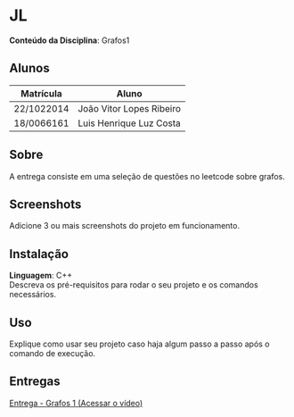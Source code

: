 # JL

**Conteúdo da Disciplina**: Grafos1<br>

## Alunos
|Matrícula | Aluno |
| -- | -- |
| 22/1022014  |  João Vitor Lopes Ribeiro |
| 18/0066161  |  Luis Henrique Luz Costa |

## Sobre 
A entrega consiste em uma seleção de questões no leetcode sobre grafos.

## Screenshots
Adicione 3 ou mais screenshots do projeto em funcionamento.

## Instalação 
**Linguagem**: C++<br>
Descreva os pré-requisitos para rodar o seu projeto e os comandos necessários.

## Uso 
Explique como usar seu projeto caso haja algum passo a passo após o comando de execução.

## Entregas 
[Entrega - Grafos 1 (Acessar o vídeo)](https://youtu.be/4z3aK_cliZ0)

